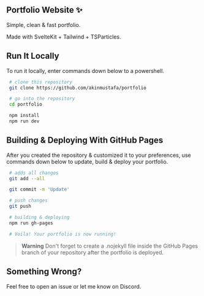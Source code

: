 ## Portfolio Website ✨

Simple, clean & fast portfolio. 

Made with SvelteKit + Tailwind + TSParticles.

## Run It Locally

To run it locally, enter commands down below to a powershell.

```bash
 # clone this repository
 git clone https://github.com/akinmustafa/portfolio

 # go into the repository
 cd portfolio
```

```bash
 npm install
 npm run dev
```

## Building & Deploying With GitHub Pages

After you created the repository & customized it to your preferences, use commands down below to update, build & deploy your portfolio.

```bash
 # adds all changes
 git add --all

 git commit -m 'Update'

 # push changes
 git push

 # building & deploying
 npm run gh-pages

 # Voila! Your portfolio is now running!
```

> **Warning**
> Don't forget to create a .nojekyll file inside the GitHub Pages branch of your repository after the portfolio is deployed.


## Something Wrong?
Feel free to open an issue or let me know on Discord.

